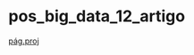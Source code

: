 # pos_big_data_12_artigo

[pág.proj](https://www.notion.so/jaceguay/An-lise-e-visualiza-o-dados-de-tr-fego-fornecidos-por-aplicativos-de-navega-o-m-vel-f00fa00960264087ba5a0cd16c717a6a)